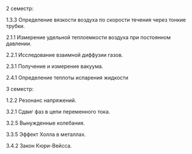 2 семестр:

1.3.3 Определение вязкости воздуха по скорости течения через тонкие трубки.

2.1.1 Измерение удельной теплоемкости воздуха при постоянном давлении.

2.2.1 Исследование взаимной диффузии газов.

2.3.1 Получение и измерение вакуума.

2.4.1 Определение теплоты испарения жидкости

3 семестр: 

1.2.2 Резонанс напряжений.

3.2.1 Сдвиг фаз в цепи переменного тока.

3.2.5 Вынужденные колебания.

3.3.5 Эффект Холла в металлах.

3.4.2 Закон Кюри-Вейсса.
